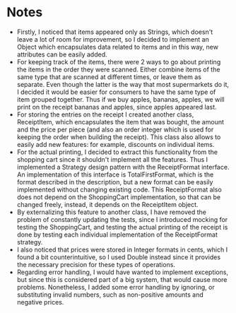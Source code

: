# Notes

- Firstly, I noticed that items appeared only as Strings, which doesn't leave a lot of room for improvement, so I decided to implement an Object which encapsulates data related to items and in this way, new attributes can be easily added.
- For keeping track of the items, there were 2 ways to go about printing the items in the order they were scanned. Either combine items of the same type that are scanned at different times, or leave them as separate. Even though the latter is the way that most supermarkets do it, I decided it would be easier for consumers to have the same type of item grouped together. Thus if we buy apples, bananas, apples, we will print on the receipt bananas and apples, since apples appeared last.
- For storing the entries on the receipt I created another class, ReceiptItem, which encapsulates the item that was bought, the amount and the price per piece (and also an order integer which is used for keeping the order when building the receipt). This class also allows to easily add new features: for example, discounts on individual items.
- For the actual printing, I decided to extract this functionality from the shopping cart since it shouldn't implement all the features. Thus I implemented a Strategy design pattern with the ReceiptFormat interface. An implementation of this interface is TotalFirstFormat, which is the format described in the description, but a new format can be easily implemented without changing existing code. This ReceiptFormat also does not depend on the ShoppingCart implementation, so that can be changed freely, instead, it depends on the ReceiptItem object.
- By externalizing this feature to another class, I have removed the problem of constantly updating the tests, since I introduced mocking for testing the ShoppingCart, and testing the actual printing of the receipt is done by testing each individual implementation of the ReceiptFormat strategy.
- I also noticed that prices were stored in Integer formats in cents, which I found a bit counterintuitive, so I used Double instead since it provides the necessary precision for these types of operations.
- Regarding error handling, I would have wanted to implement exceptions, but since this is considered part of a big system, that would cause more problems. Nonetheless, I added some error handling by ignoring, or substituting invalid numbers, such as non-positive amounts and negative prices.